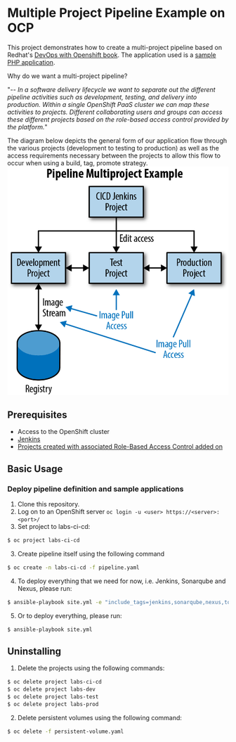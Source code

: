 # Multiple Project Pipeline Example on OCP

This project demonstrates how to create a multi-project pipeline based on Redhat's [DevOps with Openshift book](https://www.oreilly.com/library/view/devops-with-openshift/9781491975954/ch04.html). The application used is a [sample PHP application](https://github.com/HCL-Cloud-Native-Labs/cotd).

Why do we want a multi-project pipeline?

"_-- In a software delivery lifecycle we want to separate out the different pipeline activities such as development, testing, and delivery into production. Within a single OpenShift PaaS cluster we can map these activities to projects. Different collaborating users and groups can access these different projects based on the role-based access control provided by the platform._"

The diagram below depicts the general form of our application flow through the various projects (development to testing to production) as well as the access requirements necessary between the projects to allow this flow to occur when using a build, tag, promote strategy.
![multi-project-pipeline.png](multi-project-pipeline.png)

## Prerequisites 

* Access to the OpenShift cluster
* [Jenkins](https://github.com/HCL-Cloud-Native-Labs/labs-ci-cd)
* [Projects created with associated Role-Based Access Control added on](https://github.com/HCL-Cloud-Native-Labs/labs-ci-cd)

## Basic Usage

### Deploy pipeline definition and sample applications
1. Clone this repository.
2. Log on to an OpenShift server `oc login -u <user> https://<server>:<port>/`
3. Set project to labs-ci-cd:
```bash
$ oc project labs-ci-cd
```
3. Create pipeline itself using the following command
```bash
$ oc create -n labs-ci-cd -f pipeline.yaml
```
4. To deploy everything that we need for now, i.e. Jenkins, Sonarqube and Nexus, please run:
```bash
$ ansible-playbook site.yml -e "include_tags=jenkins,sonarqube,nexus,tool-box,jenkins-slaves,rolebinding-group,rolebinding-jenkins,rolebinding-image-puller,ci,projects"
```
5. Or to deploy everything, please run:
```bash
$ ansible-playbook site.yml
```

## Uninstalling

1. Delete the projects using the following commands:
```bash
$ oc delete project labs-ci-cd
$ oc delete project labs-dev
$ oc delete project labs-test
$ oc delete project labs-prod
```
2. Delete persistent volumes using the following command:
```bash
$ oc delete -f persistent-volume.yaml
```

